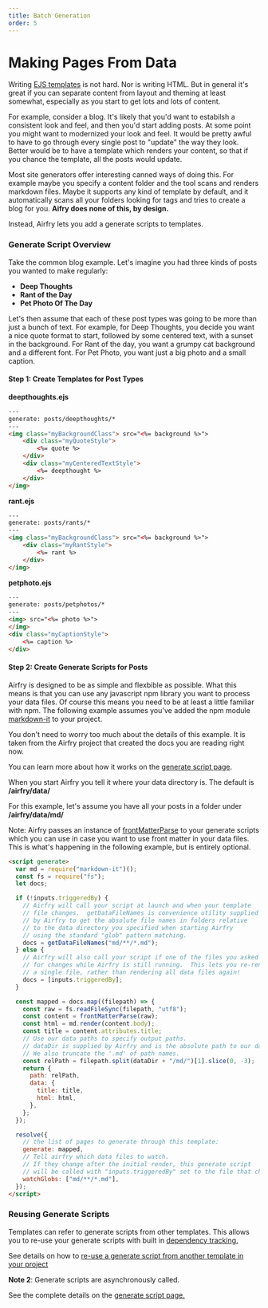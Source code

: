 ```yaml
---
title: Batch Generation
order: 5
---
```


# Making Pages From Data

Writing [EJS templates](https://ejs.co/) is not hard. Nor is writing HTML. But in general it's great if you can separate content from layout and theming at least somewhat, especially as you start to get lots and lots of content.

For example, consider a blog. It's likely that you'd want to estabilsh a consistent look and feel, and then you'd start adding posts. At some point you might want to modernized your look and feel. It would be pretty awful to have to go through every single post to "update" the way they look. Better would be to have a template which renders your content, so that if you chance the template, all the posts would update.

Most site generators offer interesting canned ways of doing this. For example maybe you specify a content folder and the tool scans and renders markdown files. Maybe it supports any kind of template by default, and it automatically scans all your folders looking for tags and tries to create a blog for you. **Aifry does none of this, by design.**

Instead, Airfry lets you add a generate scripts to templates.

### Generate Script Overview

Take the common blog example. Let's imagine you had three kinds of posts you wanted to make regularly:

- **Deep Thoughts**
- **Rant of the Day**
- **Pet Photo Of The Day**

Let's then assume that each of these post types was going to be more than just a bunch of text. For example, for Deep Thoughts, you decide you want a nice quote format to start, followed by some centered text, with a sunset in the background. For Rant of the day, you want a grumpy cat background and a different font. For Pet Photo, you want just a big photo and a small caption.

#### Step 1: Create Templates for Post Types

**deepthoughts.ejs**

```html
---
generate: posts/deepthoughts/*
---
<img class="myBackgroundClass"> src="<%= background %>">
	<div class="myQuoteStyle">
		<%= quote %>
	</div>
	<div class="myCenteredTextStyle">
		<%= deepthought %>
	</div>
</img>
```

**rant.ejs**

```html
---
generate: posts/rants/*
---
<img class="myBackgroundClass"> src="<%= background %>">
	<div class="myRantStyle">
		<%= rant %>
	</div>
</img>
```

**petphoto.ejs**

```html
---
generate: posts/petphotos/*
---
<img> src="<%= photo %>">
</img>
<div class="myCaptionStyle">
	<%= caption %>
</div>
```

#### Step 2: Create Generate Scripts for Posts

Airfry is designed to be as simple and flexbible as possible. What this means is that you can use any javascript npm library you want to process your data files. Of course this means you need to be at least a little familiar with npm. The following example assumes you've added the npm module [markdown-it](https://github.com/markdown-it/markdown-it) to your project.

You don't need to worry too much about the details of this example. It is taken from the Airfry project that created the docs you are reading right now.

You can learn more about how it works on the [generate script page](/docs/templates/generateScript/).

When you start Airfry you tell it where your data directory is. The default is **/airfry/data/**

For this example, let's assume you have all your posts in a folder under **/airfry/data/md/**

Note: Airfry passes an instance of [frontMatterParse](https://github.com/jxson/front-matter) to your generate scripts which you can use in case you want to use front matter in your data files. This is what's happening in the following example, but is entirely optional.

```html
<script generate>
  var md = require("markdown-it")();
  const fs = require("fs");
  let docs;

  if (!inputs.triggeredBy) {
    // Airfry will call your script at launch and when your template
    // file changes.  getDataFileNames is convenience utility supplied
    // by Airfry to get the absolute file names in folders relative
    // to the data directory you specified when starting Airfry
    // using the standard "glob" pattern matching.
    docs = getDataFileNames("md/**/*.md");
  } else {
    // Airfry will also call your script if one of the files you asked
    // for changes while Airfry is still running.  This lets you re-render
    // a single file, rather than rendering all data files again!
    docs = [inputs.triggeredBy];
  }

  const mapped = docs.map((filepath) => {
    const raw = fs.readFileSync(filepath, "utf8");
    const content = frontMatterParse(raw);
    const html = md.render(content.body);
    const title = content.attributes.title;
    // Use our data paths to specify output paths.
    // dataDir is supplied by Airfry and is the absolute path to our data dir
    // We also truncate the '.md' of path names.
    const relPath = filepath.split(dataDir + "/md/")[1].slice(0, -3);
    return {
      path: relPath,
      data: {
        title: title,
        html: html,
      },
    };
  });

  resolve({
    // the list of pages to generate through this template:
    generate: mapped,
    // Tell airfry which data files to watch.
    // If they change after the initial render, this generate script
    // will be called with "inputs.triggeredBy" set to the file that changed.
    watchGlobs: ["md/**/*.md"],
  });
</script>
```

### Reusing Generate Scripts

Templates can refer to generate scripts from other templates. This allows you to re-use your generate scripts with built in [dependency tracking.](/docs/performance/dependencyTracking/)

See details on how to [re-use a generate script from another template in your project](/docs/templates/generateScript)

**Note 2**: Generate scripts are asynchronously called.

See the complete details on the [generate script page.](/docs/templates/generateScript/)
